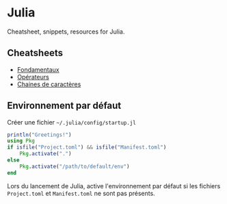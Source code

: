 # Julia
Cheatsheet, snippets, resources for Julia.

## Cheatsheets
 - [Fondamentaux](cheatsheets/julia.ipynb)
 - [Opérateurs](cheatsheets/operators.ipynb)
 - [Chaines de caractères](cheatsheets/strings.ipynb)

## Environnement par défaut
Créer une fichier `~/.julia/config/startup.jl`

```julia
println("Greetings!")
using Pkg
if isfile("Project.toml") && isfile("Manifest.toml")
    Pkg.activate(".")
else
    Pkg.activate("/path/to/default/env")
end
```
Lors du lancement de Julia, active l'environnement par défaut si les fichiers `Project.toml` et `Manifest.toml` ne sont pas présents.



